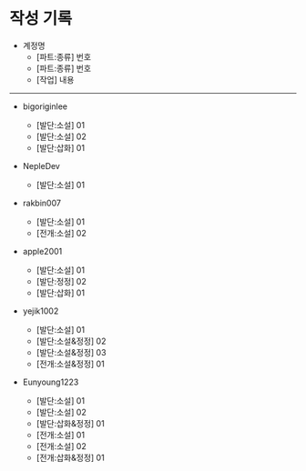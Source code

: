 # 작성 기록

+ 계정명
  - [파트:종류] 번호
  - [파트:종류] 번호
  - [작업] 내용

----------------------------------------------------------
+ bigoriginlee
  - [발단:소설] 01
  - [발단:소설] 02
  - [발단:삽화] 01

+ NepleDev
  - [발단:소설] 01

+ rakbin007
  - [발단:소설] 01
  - [전개:소설] 02
  
+ apple2001
  - [발단:소설] 01
  - [발단:정정] 02
  - [발단:삽화] 01
  
+ yejik1002
  - [발단:소설] 01
  - [발단:소설&정정] 02
  - [발단:소설&정정] 03
  - [전개:소설&정정] 01

+ Eunyoung1223
  - [발단:소설] 01
  - [발단:소설] 02
  - [발단:삽화&정정] 01
  - [전개:소설] 01
  - [전개:소설] 02
  - [전개:삽화&정정] 01
